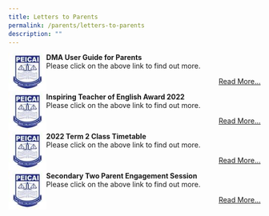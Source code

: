 ```yaml
---
title: Letters to Parents
permalink: /parents/letters-to-parents
description: ""
---
```

<div><img style="width: 15%;" src="/images/logo.jpg" align = "left" />
<p><strong>DMA User Guide for Parents<br /></strong>Please click on the above link to find out more.</p>
<p style="text-align: right;"><a href="/others/dma-user-guide-for-parents">Read More...</a></p>
<div><img style="width: 15%;" src="/images/logo.jpg" align = "left" />
<p><strong>Inspiring Teacher of English Award 2022<br /></strong>Please click on the above link to find out more.</p>
<p style="text-align: right;"><a href="/others/inspiring-teacher-of-english-award-2022">Read More...</a></p>
<div><img style="width: 15%;" src="/images/logo.jpg" align = "left" />
<p><strong>2022 Term 2 Class Timetable<br /></strong>Please click on the above link to find out more.</p>
<p style="text-align: right;"><a href="/files/2022%20Term%202%20Class_Final_wef%2021%20Mar_v2%20for%20website.pdf">Read More...</a></p>
<div><img style="width: 15%;" src="/images/logo.jpg" align = "left" />
<p><strong>Secondary Two Parent Engagement Session<br /></strong>Please click on the above link to find out more.</p>
<p style="text-align: right;"><a href="/others/secondary-two-parent-engagement-session">Read More...</a></p>
	
